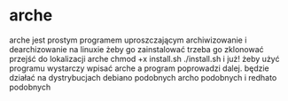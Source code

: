 # arche
arche jest prostym programem uproszczającym archiwizowanie i dearchizowanie na linuxie
żeby go zainstalować trzeba go zklonować przejść do lokalizacji arche chmod +x install.sh ./install.sh i już!
żeby użyć programu wystarczy wpisać arche a program poprowadzi dalej.
będzie działać na dystrybucjach debiano podobnych archo podobnych i redhato podobnych
